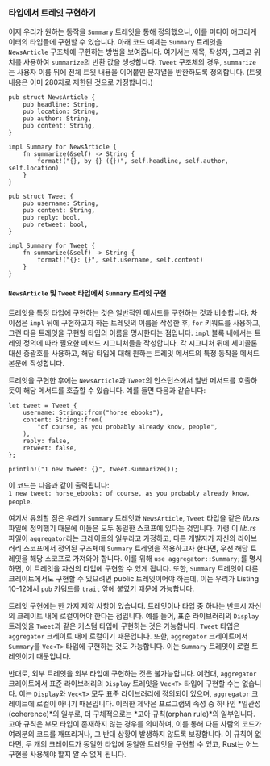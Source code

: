 ### 타입에서 트레잇 구현하기

이제 우리가 원하는 동작을 `Summary` 트레잇을 통해 정의했으니, 이를 미디어 애그리게이터의 타입들에 구현할 수 있습니다. 아래 코드 예제는 `Summary` 트레잇을 `NewsArticle` 구조체에 구현하는 방법을 보여줍니다. 여기서는 제목, 작성자, 그리고 위치를 사용하여 `summarize`의 반환 값을 생성합니다. `Tweet` 구조체의 경우, `summarize`는 사용자 이름 뒤에 전체 트윗 내용을 이어붙인 문자열을 반환하도록 정의합니다. (트윗 내용은 이미 280자로 제한된 것으로 가정합니다.)

```rust,noplayground
pub struct NewsArticle {
    pub headline: String,
    pub location: String,
    pub author: String,
    pub content: String,
}

impl Summary for NewsArticle {
    fn summarize(&self) -> String {
        format!("{}, by {} ({})", self.headline, self.author, self.location)
    }
}

pub struct Tweet {
    pub username: String,
    pub content: String,
    pub reply: bool,
    pub retweet: bool,
}

impl Summary for Tweet {
    fn summarize(&self) -> String {
        format!("{}: {}", self.username, self.content)
    }
}
```

#### `NewsArticle` 및 `Tweet` 타입에서 `Summary` 트레잇 구현

트레잇을 특정 타입에 구현하는 것은 일반적인 메서드를 구현하는 것과 비슷합니다. 차이점은 `impl` 뒤에 구현하고자 하는 트레잇의 이름을 작성한 후, `for` 키워드를 사용하고, 그런 다음 트레잇을 구현할 타입의 이름을 명시한다는 점입니다. `impl` 블록 내에서는 트레잇 정의에 따라 필요한 메서드 시그니처들을 작성합니다. 각 시그니처 뒤에 세미콜론 대신 중괄호를 사용하고, 해당 타입에 대해 원하는 트레잇 메서드의 특정 동작을 메서드 본문에 작성합니다.

트레잇을 구현한 후에는 `NewsArticle`과 `Tweet`의 인스턴스에서 일반 메서드를 호출하듯이 해당 메서드를 호출할 수 있습니다. 예를 들면 다음과 같습니다:

```rust,ignore
let tweet = Tweet {
    username: String::from("horse_ebooks"),
    content: String::from(
        "of course, as you probably already know, people",
    ),
    reply: false,
    retweet: false,
};

println!("1 new tweet: {}", tweet.summarize());
```

이 코드는 다음과 같이 출력됩니다:  
`1 new tweet: horse_ebooks: of course, as you probably already know, people`.

여기서 유의할 점은 우리가 `Summary` 트레잇과 `NewsArticle`, `Tweet` 타입을 같은 *lib.rs* 파일에 정의했기 때문에 이들은 모두 동일한 스코프에 있다는 것입니다. 가령 이 *lib.rs* 파일이 `aggregator`라는 크레이트의 일부라고 가정하고, 다른 개발자가 자신의 라이브러리 스코프에서 정의된 구조체에 `Summary` 트레잇을 적용하고자 한다면, 우선 해당 트레잇을 해당 스코프로 가져와야 합니다. 이를 위해 `use aggregator::Summary;`를 명시하면, 이 트레잇을 자신의 타입에 구현할 수 있게 됩니다. 또한, `Summary` 트레잇이 다른 크레이트에서도 구현할 수 있으려면 public 트레잇이어야 하는데, 이는 우리가 Listing 10-12에서 `pub` 키워드를 `trait` 앞에 붙였기 때문에 가능합니다.

트레잇 구현에는 한 가지 제약 사항이 있습니다. 트레잇이나 타입 중 하나는 반드시 자신의 크레이트 내에 로컬이어야 한다는 점입니다. 예를 들어, 표준 라이브러리의 `Display` 트레잇을 `Tweet`과 같은 커스텀 타입에 구현하는 것은 가능합니다. `Tweet` 타입은 `aggregator` 크레이트 내에 로컬이기 때문입니다. 또한, `aggregator` 크레이트에서 `Summary`를 `Vec<T>` 타입에 구현하는 것도 가능합니다. 이는 `Summary` 트레잇이 로컬 트레잇이기 때문입니다.

반대로, 외부 트레잇을 외부 타입에 구현하는 것은 불가능합니다. 예컨대, `aggregator` 크레이트에서 표준 라이브러리의 `Display` 트레잇을 `Vec<T>` 타입에 구현할 수는 없습니다. 이는 `Display`와 `Vec<T>` 모두 표준 라이브러리에 정의되어 있으며, `aggregator` 크레이트에 로컬이 아니기 때문입니다. 이러한 제약은 프로그램의 속성 중 하나인 *일관성(coherence)*의 일부로, 더 구체적으로는 *고아 규칙(orphan rule)*의 일부입니다. 고아 규칙은 부모 타입이 존재하지 않는 경우를 의미하며, 이를 통해 다른 사람의 코드가 여러분의 코드를 깨뜨리거나, 그 반대 상황이 발생하지 않도록 보장합니다. 이 규칙이 없다면, 두 개의 크레이트가 동일한 타입에 동일한 트레잇을 구현할 수 있고, Rust는 어느 구현을 사용해야 할지 알 수 없게 됩니다.